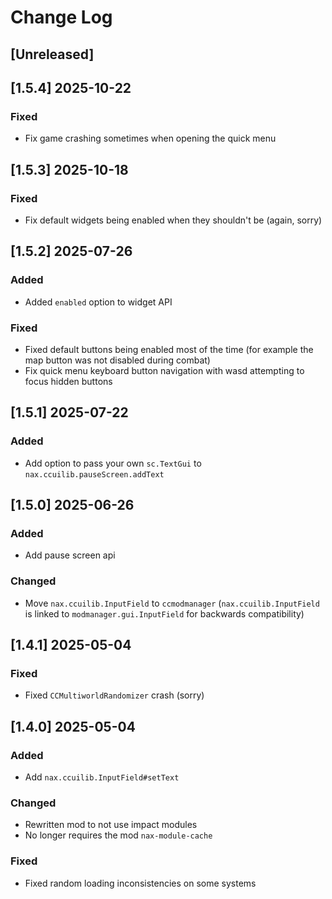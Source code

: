 <!-- markdownlint-disable MD013 MD024 -->

# Change Log

## [Unreleased]
## [1.5.4] 2025-10-22

### Fixed 

- Fix game crashing sometimes when opening the quick menu

## [1.5.3] 2025-10-18

### Fixed

- Fix default widgets being enabled when they shouldn't be (again, sorry)

## [1.5.2] 2025-07-26

### Added

- Added `enabled` option to widget API

### Fixed

- Fixed default buttons being enabled most of the time (for example the map button was not disabled during combat)
- Fix quick menu keyboard button navigation with wasd attempting to focus hidden buttons

## [1.5.1] 2025-07-22

### Added

- Add option to pass your own `sc.TextGui` to `nax.ccuilib.pauseScreen.addText`

## [1.5.0] 2025-06-26

### Added

- Add pause screen api

### Changed 

- Move `nax.ccuilib.InputField` to `ccmodmanager` (`nax.ccuilib.InputField` is linked to `modmanager.gui.InputField` for backwards compatibility)

## [1.4.1] 2025-05-04

### Fixed

- Fixed `CCMultiworldRandomizer` crash (sorry)

## [1.4.0] 2025-05-04

### Added

- Add `nax.ccuilib.InputField#setText`

### Changed

- Rewritten mod to not use impact modules
- No longer requires the mod `nax-module-cache`

### Fixed

- Fixed random loading inconsistencies on some systems
